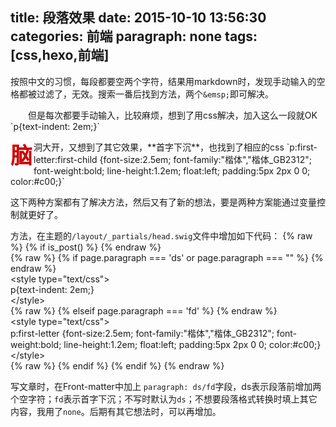 title: 段落效果
date: 2015-10-10 13:56:30
categories: 前端
paragraph: none
tags: [css,hexo,前端]
---
按照中文的习惯，每段都要空两个字符，结果用markdown时，发现手动输入的空格都被过滤了，无效。搜索一番后找到方法，两个`&emsp;`即可解决。  
<p class="ds">但是每次都要手动输入，比较麻烦，想到了用css解决，加入这么一段就OK
`p{text-indent: 2em;}`</p>
<p class="fd">脑洞大开，又想到了其它效果，**首字下沉**，也找到了相应的css  
`p:first-letter:first-child {font-size:2.5em; font-family:"楷体","楷体_GB2312"; font-weight:bold; line-height:1.2em; float:left; padding:5px 2px 0 0; color:#c00;}`</p>

这下两种方案都有了解决方法，然后又有了新的想法，要是两种方案能通过变量控制就更好了。

方法，在主题的`/layout/_partials/head.swig`文件中增加如下代码：
{% raw %}
{% if is_post() %}
{% endraw %}
<br>
{% raw %}
{% if page.paragraph === 'ds' or page.paragraph === "" %}
{% endraw %}
<br>
&lt;style type="text/css"&gt;
<br>
p{text-indent: 2em;}
<br>
&lt;/style&gt;
<br>
{% raw %}
{% elseif page.paragraph === 'fd' %}
{% endraw %}
<br>
&lt;style type="text/css"&gt;
<br>
p:first-letter {font-size:2.5em; font-family:"楷体","楷体_GB2312"; font-weight:bold; line-height:1.2em; float:left; padding:5px 2px 0 0; color:#c00;}
<br>
&lt;/style&gt;
<br>
{% raw %}
{% endif %}
{% endif %}
{% endraw %}

写文章时，在Front-matter中加上 `paragraph: ds/fd`字段，ds表示段落前增加两个空字符；`fd`表示首字下沉；不写时默认为`ds`；不想要段落格式转换时填上其它内容，我用了`none`。后期有其它想法时，可以再增加。
<style type="text/css">
p.ds{text-indent: 2em;}
p.fd:first-letter {font-size:2.5em; font-family:"楷体","楷体_GB2312"; font-weight:bold; line-height:1.2em; float:left; padding:5px 2px 0 0; color:#c00;}
</style>
